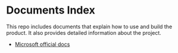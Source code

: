 # Documents Index

This repo includes documents that explain how to use and build the product. It also provides detailed information about the project.

- [Microsoft official docs][def]

[def]: official-docs.md
